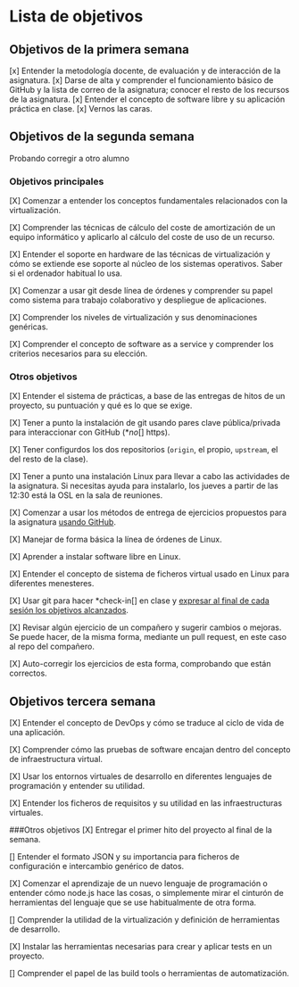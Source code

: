 Lista de objetivos
==================

## Objetivos de la primera semana

[x] Entender la metodología docente, de evaluación y de interacción de la asignatura.
[x] Darse de alta y comprender el funcionamiento básico de GitHub y la lista de correo de la asignatura; conocer el resto de los recursos de la asignatura.
[x] Entender el concepto de software libre y su aplicación práctica en clase.
[x] Vernos las caras.


## Objetivos de la segunda semana

Probando corregir a otro alumno

### Objetivos principales

[X] Comenzar a entender los conceptos fundamentales relacionados con la virtualización.

[X] Comprender las técnicas de cálculo del coste de amortización de un equipo informático y aplicarlo al cálculo del coste de uso de un recurso.

[X] Entender el soporte en hardware de las técnicas de virtualización y cómo se extiende ese soporte al núcleo de los sistemas operativos. Saber si el ordenador habitual lo usa.

[X] Comenzar a usar git desde línea de órdenes y comprender su papel como sistema para trabajo colaborativo y despliegue de aplicaciones.

[X] Comprender los niveles de virtualización y sus denominaciones genéricas.

[X] Comprender el concepto de software as a service y comprender los criterios necesarios para su elección.

### Otros objetivos

[X] Entender el sistema de prácticas, a base de las entregas de hitos de un proyecto, su puntuación y qué es lo que se exige. 

[X] Tener a punto la instalación de git usando pares clave pública/privada para interaccionar con GitHub (**no*[] https).

[X] Tener configurdos los dos repositorios (`origin`, el propio, `upstream`, el del resto de la clase). 

[X] Tener a punto una instalación Linux para llevar a cabo las actividades de la asignatura. Si necesitas ayuda para instalarlo, los jueves a partir de las 12:30 está la OSL en la sala de reuniones.

[X] Comenzar a usar los métodos de entrega de ejercicios propuestos para la asignatura [usando GitHub](../ejercicios/README.md). 

[X] Manejar de forma básica la línea de órdenes de Linux.

[X] Aprender a instalar software libre en Linux.

[X] Entender el concepto de sistema de ficheros virtual usado en Linux para diferentes menesteres.

[X] Usar git para hacer *check-in[] en clase y [expresar al final de cada sesión los objetivos alcanzados](Cumpliendo_Objetivos.md).

[X] Revisar algún ejercicio de un compañero y sugerir cambios o mejoras. Se puede hacer, de la misma forma, mediante un pull request, en este caso al repo del compañero.

[X] Auto-corregir los ejercicios de esta forma, comprobando que están correctos.


## Objetivos tercera semana

[X] Entender el concepto de DevOps y cómo se traduce al ciclo de vida de una aplicación.

[X] Comprender cómo las pruebas de software encajan dentro del concepto de infraestructura virtual.

[X] Usar los entornos virtuales de desarrollo en diferentes lenguajes de programación y entender su utilidad.

[X] Entender los ficheros de requisitos y su utilidad en las infraestructuras virtuales.

###Otros objetivos
[X] Entregar el primer hito del proyecto al final de la semana.

[] Entender el formato JSON y su importancia para ficheros de configuración e intercambio genérico de datos.

[X] Comenzar el aprendizaje de un nuevo lenguaje de programación o entender cómo node.js hace las cosas, o simplemente mirar el cinturón de herramientas del lenguaje que se use habitualmente de otra forma.

[] Comprender la utilidad de la virtualización y definición de herramientas de desarrollo.

[X] Instalar las herramientas necesarias para crear y aplicar tests en un proyecto.

[] Comprender el papel de las build tools o herramientas de automatización.
